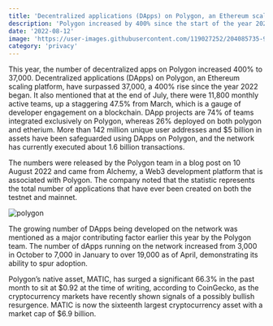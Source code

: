 ```yaml
---
title: 'Decentralized applications (DApps) on Polygon, an Ethereum scaling platform, have grown four folds in 2022'
description: 'Polygon increased by 400% since the start of the year 2022, the number of DApps on Polygon, an Ethereum scaling platform has topped 37,000.'
date: '2022-08-12'
image: 'https://user-images.githubusercontent.com/119027252/204085735-9f1e0c6b-2fb3-4fcb-a1c3-1ea9ea531218.png'
category: 'privacy'
---
```


This year, the number of decentralized apps on Polygon increased 400% to 37,000. Decentralized applications (DApps) on Polygon, an Ethereum scaling platform, have surpassed 37,000, a 400% rise since the year 2022 began. It also mentioned that at the end of July, there were 11,800 monthly active teams, up a staggering 47.5% from March, which is a gauge of developer engagement on a blockchain. DApp projects are 74% of teams integrated exclusively on Polygon, whereas 26% deployed on both polygon and etherium. More than 142 million unique user addresses and $5 billion in assets have been safeguarded using DApps on Polygon, and the network has currently executed about 1.6 billion transactions.

The numbers were released by the Polygon team in a blog post on 10 August 2022 and came from Alchemy, a Web3 development platform that is associated with Polygon. The company noted that the statistic represents the total number of applications that have ever been created on both the testnet and mainnet.

![polygon](https://user-images.githubusercontent.com/119027252/204085775-6ab7faf6-a800-436a-b414-2dd7d3a7f259.jpg)

The growing number of DApps being developed on the network was mentioned as a major contributing factor earlier this year by the Polygon team. The number of dApps running on the network increased from 3,000 in October to 7,000 in January to over 19,000 as of April, demonstrating its ability to spur adoption.

Polygon’s native asset, MATIC, has surged a significant 66.3% in the past month to sit at $0.92 at the time of writing, according to CoinGecko, as the cryptocurrency markets have recently shown signals of a possibly bullish resurgence. MATIC is now the sixteenth largest cryptocurrency asset with a market cap of $6.9 billion.
